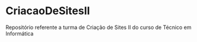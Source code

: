 # CriacaoDeSitesII
Repositório referente a turma de Criação de Sites II do curso de Técnico em Informática
